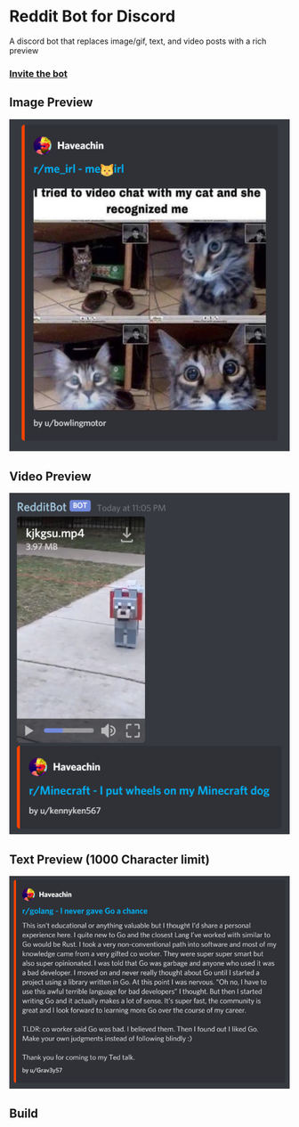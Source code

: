 # Reddit Bot for Discord

A discord bot that replaces image/gif, text, and video posts with a rich preview  

### [Invite the bot](https://discord.com/oauth2/authorize?client_id=699350209888518244&scope=bot&permissions=59456)

## Image Preview
![image preview](./assets/image.png)

## Video Preview
![image preview](./assets/video.png)

## Text Preview (1000 Character limit)
![image preview](./assets/text.png)

## Build

